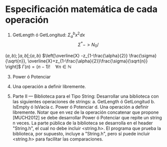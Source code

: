 # Especificación matemática de cada operación  

1. GetLength ó GetLongitud:  $\Sigma_{a}^{b} x^2 dx$
$$\Sigma^*-> N_{0}/$$

$(a,b); ]a,b[; \{a,b\}$
$\left[\overline{X} -z_{1-\frac{\alpha}{2}} \frac{\sigma}{\sqrt{n}}, \overline{X}+z_{1-\frac{\alpha}{2}}\frac{\sigma}{\sqrt{n}} \right]$
$\Gamma(n) = (n-1)!\quad\forall n\in\mathbb N$

3. Power ó Potenciar  

4. Una operación a definir libremente.   





5. Parte II — Biblioteca para el Tipo String: Desarrollar una biblioteca con las
siguientes operaciones de strings:
a. GetLength ó GetLongitud
b. IsEmpty ó IsVacía
c. Power ó Potenciar
d. Una operación a definir libremente.
Notar que en vez de la operación concatenar que propone [MUCH2012] se
debe desarrollar Power ó Potenciar que repite un string n veces.
La parte pública de la biblioteca se desarrolla en el header "String.h", el
cual no debe incluir <string.h>. El programa que prueba la biblioteca, por
supuesto, incluye a "String.h", pero sí puede incluir <string.h> para facilitar
las comparaciones.
<!--stackedit_data:
eyJoaXN0b3J5IjpbMTc2ODcyMDQzMiwtMTEyOTYxNjYxNiwtMT
EzMDc3MjczNSw3ODY1NDUxMjgsLTQyNTY3MTA4MV19
-->